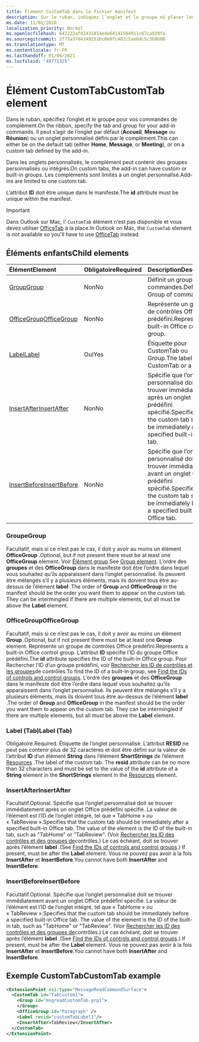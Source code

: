 ```yaml
---
title: Élément CustomTab dans le fichier manifest
description: Sur le ruban, indiquez l’onglet et le groupe où placer leurs commandes de complément.
ms.date: 11/01/2020
localization_priority: Normal
ms.openlocfilehash: 642222af02431814e4e64141504911c67ca829fa
ms.sourcegitcommit: 2f75a37de349251bc0e0fc402c5ae6dc5c3b8b08
ms.translationtype: MT
ms.contentlocale: fr-FR
ms.lasthandoff: 01/06/2021
ms.locfileid: "49771325"
---
```

# <a name="customtab-element"></a><span data-ttu-id="6b4c9-103">Élément CustomTab</span><span class="sxs-lookup"><span data-stu-id="6b4c9-103">CustomTab element</span></span>

<span data-ttu-id="6b4c9-104">Dans le ruban, spécifiez l’onglet et le groupe pour vos commandes de complément.</span><span class="sxs-lookup"><span data-stu-id="6b4c9-104">On the ribbon, specify the tab and group for your add-in commands.</span></span> <span data-ttu-id="6b4c9-105">Il peut s’agir de l’onglet par défaut (**Accueil**, **Message** ou **Réunion**) ou un onglet personnalisé défini par le complément.</span><span class="sxs-lookup"><span data-stu-id="6b4c9-105">This can either be on the default tab (either **Home**, **Message**, or **Meeting**), or on a custom tab defined by the add-in.</span></span>

<span data-ttu-id="6b4c9-106">Dans les onglets personnalisés, le complément peut contenir des groupes personnalisés ou intégrés.</span><span class="sxs-lookup"><span data-stu-id="6b4c9-106">On custom tabs, the add-in can have custom or built-in groups.</span></span> <span data-ttu-id="6b4c9-107">Les compléments sont limités à un onglet personnalisé.</span><span class="sxs-lookup"><span data-stu-id="6b4c9-107">Add-ins are limited to one custom tab.</span></span>

<span data-ttu-id="6b4c9-108">L’attribut **ID** doit être unique dans le manifeste.</span><span class="sxs-lookup"><span data-stu-id="6b4c9-108">The **id** attribute must be unique within the manifest.</span></span>

> [!IMPORTANT]
> <span data-ttu-id="6b4c9-109">Dans Outlook sur Mac, l' `CustomTab` élément n’est pas disponible et vous devez utiliser [OfficeTab](officetab.md) à la place.</span><span class="sxs-lookup"><span data-stu-id="6b4c9-109">In Outlook on Mac, the `CustomTab` element is not available so you'll have to use [OfficeTab](officetab.md) instead.</span></span>

## <a name="child-elements"></a><span data-ttu-id="6b4c9-110">Éléments enfants</span><span class="sxs-lookup"><span data-stu-id="6b4c9-110">Child elements</span></span>

|  <span data-ttu-id="6b4c9-111">Élément</span><span class="sxs-lookup"><span data-stu-id="6b4c9-111">Element</span></span> |  <span data-ttu-id="6b4c9-112">Obligatoire</span><span class="sxs-lookup"><span data-stu-id="6b4c9-112">Required</span></span>  |  <span data-ttu-id="6b4c9-113">Description</span><span class="sxs-lookup"><span data-stu-id="6b4c9-113">Description</span></span>  |
|:-----|:-----|:-----|
|  [<span data-ttu-id="6b4c9-114">Group</span><span class="sxs-lookup"><span data-stu-id="6b4c9-114">Group</span></span>](group.md)      | <span data-ttu-id="6b4c9-115">Non</span><span class="sxs-lookup"><span data-stu-id="6b4c9-115">No</span></span> |  <span data-ttu-id="6b4c9-116">Définit un groupe de commandes.</span><span class="sxs-lookup"><span data-stu-id="6b4c9-116">Defines a Group of commands.</span></span>  |
|  [<span data-ttu-id="6b4c9-117">OfficeGroup</span><span class="sxs-lookup"><span data-stu-id="6b4c9-117">OfficeGroup</span></span>](#officegroup)      | <span data-ttu-id="6b4c9-118">Non</span><span class="sxs-lookup"><span data-stu-id="6b4c9-118">No</span></span> |  <span data-ttu-id="6b4c9-119">Représente un groupe de contrôles Office prédéfini.</span><span class="sxs-lookup"><span data-stu-id="6b4c9-119">Represents a built-in Office control group.</span></span>  |
|  [<span data-ttu-id="6b4c9-120">Label</span><span class="sxs-lookup"><span data-stu-id="6b4c9-120">Label</span></span>](#label-tab)      | <span data-ttu-id="6b4c9-121">Oui</span><span class="sxs-lookup"><span data-stu-id="6b4c9-121">Yes</span></span> |  <span data-ttu-id="6b4c9-122">Étiquette pour CustomTab ou Group.</span><span class="sxs-lookup"><span data-stu-id="6b4c9-122">The label for the CustomTab or a Group.</span></span>  |
|  [<span data-ttu-id="6b4c9-123">InsertAfter</span><span class="sxs-lookup"><span data-stu-id="6b4c9-123">InsertAfter</span></span>](#insertafter)      | <span data-ttu-id="6b4c9-124">Non</span><span class="sxs-lookup"><span data-stu-id="6b4c9-124">No</span></span> |  <span data-ttu-id="6b4c9-125">Spécifie que l’onglet personnalisé doit se trouver immédiatement après un onglet Office prédéfini spécifié.</span><span class="sxs-lookup"><span data-stu-id="6b4c9-125">Specifies that the custom tab should be immediately after a specified built-in Office tab.</span></span>  |
|  [<span data-ttu-id="6b4c9-126">InsertBefore</span><span class="sxs-lookup"><span data-stu-id="6b4c9-126">InsertBefore</span></span>](#insertbefore)      | <span data-ttu-id="6b4c9-127">Non</span><span class="sxs-lookup"><span data-stu-id="6b4c9-127">No</span></span> |  <span data-ttu-id="6b4c9-128">Spécifie que l’onglet personnalisé doit se trouver immédiatement avant un onglet Office prédéfini spécifié.</span><span class="sxs-lookup"><span data-stu-id="6b4c9-128">Specifies that the custom tab should be immediately before a specified built-in Office tab.</span></span>  |

### <a name="group"></a><span data-ttu-id="6b4c9-129">Groupe</span><span class="sxs-lookup"><span data-stu-id="6b4c9-129">Group</span></span>

<span data-ttu-id="6b4c9-130">Facultatif, mais si ce n’est pas le cas, il doit y avoir au moins un élément **OfficeGroup** .</span><span class="sxs-lookup"><span data-stu-id="6b4c9-130">Optional, but if not present there must be at least one **OfficeGroup** element.</span></span> <span data-ttu-id="6b4c9-131">Voir [Élément group](group.md).</span><span class="sxs-lookup"><span data-stu-id="6b4c9-131">See [Group element](group.md).</span></span> <span data-ttu-id="6b4c9-132">L’ordre des **groupes** et des **OfficeGroup** dans le manifeste doit être l’ordre dans lequel vous souhaitez qu’ils apparaissent dans l’onglet personnalisé. Ils peuvent être mélangés s’il y a plusieurs éléments, mais ils doivent tous être au-dessus de l’élément **label** .</span><span class="sxs-lookup"><span data-stu-id="6b4c9-132">The order of **Group** and **OfficeGroup** in the manifest should be the order you want them to appear on the custom tab. They can be intermingled if there are multiple elements, but all must be above the **Label** element.</span></span>

### <a name="officegroup"></a><span data-ttu-id="6b4c9-133">OfficeGroup</span><span class="sxs-lookup"><span data-stu-id="6b4c9-133">OfficeGroup</span></span>

<span data-ttu-id="6b4c9-134">Facultatif, mais si ce n’est pas le cas, il doit y avoir au moins un élément **Group** .</span><span class="sxs-lookup"><span data-stu-id="6b4c9-134">Optional, but if not present there must be at least one **Group** element.</span></span> <span data-ttu-id="6b4c9-135">Représente un groupe de contrôles Office prédéfini.</span><span class="sxs-lookup"><span data-stu-id="6b4c9-135">Represents a built-in Office control group.</span></span> <span data-ttu-id="6b4c9-136">L’attribut **ID** spécifie l’ID du groupe Office prédéfini.</span><span class="sxs-lookup"><span data-stu-id="6b4c9-136">The **id** attribute specifies the ID of the built-in Office group.</span></span> <span data-ttu-id="6b4c9-137">Pour Rechercher l’ID d’un groupe prédéfini, voir [Rechercher les ID de contrôles et les groupes](../../design/built-in-button-integration.md#find-the-ids-of-controls-and-control-groups)de contrôles.</span><span class="sxs-lookup"><span data-stu-id="6b4c9-137">To find the ID of a built-in group, see [Find the IDs of controls and control groups](../../design/built-in-button-integration.md#find-the-ids-of-controls-and-control-groups).</span></span> <span data-ttu-id="6b4c9-138">L’ordre des **groupes** et des **OfficeGroup** dans le manifeste doit être l’ordre dans lequel vous souhaitez qu’ils apparaissent dans l’onglet personnalisé. Ils peuvent être mélangés s’il y a plusieurs éléments, mais ils doivent tous être au-dessus de l’élément **label** .</span><span class="sxs-lookup"><span data-stu-id="6b4c9-138">The order of **Group** and **OfficeGroup** in the manifest should be the order you want them to appear on the custom tab. They can be intermingled if there are multiple elements, but all must be above the **Label** element.</span></span>

### <a name="label-tab"></a><span data-ttu-id="6b4c9-139">Label (Tab)</span><span class="sxs-lookup"><span data-stu-id="6b4c9-139">Label (Tab)</span></span>

<span data-ttu-id="6b4c9-140">Obligatoire.</span><span class="sxs-lookup"><span data-stu-id="6b4c9-140">Required.</span></span> <span data-ttu-id="6b4c9-141">Étiquette de l’onglet personnalisé. L’attribut **RESID** ne peut pas contenir plus de 32 caractères et doit être défini sur la valeur de l’attribut **ID** d’un élément **String** dans l’élément **ShortStrings** de l’élément [Resources](resources.md) .</span><span class="sxs-lookup"><span data-stu-id="6b4c9-141">The label of the custom tab. The **resid** attribute can be no more than 32 characters and must be set to the value of the **id** attribute of a **String** element in the **ShortStrings** element in the [Resources](resources.md) element.</span></span>

### <a name="insertafter"></a><span data-ttu-id="6b4c9-142">InsertAfter</span><span class="sxs-lookup"><span data-stu-id="6b4c9-142">InsertAfter</span></span>

<span data-ttu-id="6b4c9-143">Facultatif.</span><span class="sxs-lookup"><span data-stu-id="6b4c9-143">Optional.</span></span> <span data-ttu-id="6b4c9-144">Spécifie que l’onglet personnalisé doit se trouver immédiatement après un onglet Office prédéfini spécifié. La valeur de l’élément est l’ID de l’onglet intégré, tel que « TabHome » ou « TabReview ».</span><span class="sxs-lookup"><span data-stu-id="6b4c9-144">Specifies that the custom tab should be immediately after a specified built-in Office tab. The value of the element is the ID of the built-in tab, such as "TabHome" or "TabReview".</span></span> <span data-ttu-id="6b4c9-145">(Voir [Rechercher les ID des contrôles et des groupes de](../../design/built-in-button-integration.md#find-the-ids-of-controls-and-control-groups)contrôles.) Le cas échéant, doit se trouver après l’élément **label** .</span><span class="sxs-lookup"><span data-stu-id="6b4c9-145">(See [Find the IDs of controls and control groups](../../design/built-in-button-integration.md#find-the-ids-of-controls-and-control-groups).) If present, must be after the **Label** element.</span></span> <span data-ttu-id="6b4c9-146">Vous ne pouvez pas avoir à la fois **InsertAfter** et **InsertBefore**.</span><span class="sxs-lookup"><span data-stu-id="6b4c9-146">You cannot have both **InsertAfter** and **InsertBefore**.</span></span>

### <a name="insertbefore"></a><span data-ttu-id="6b4c9-147">InsertBefore</span><span class="sxs-lookup"><span data-stu-id="6b4c9-147">InsertBefore</span></span>

<span data-ttu-id="6b4c9-148">Facultatif.</span><span class="sxs-lookup"><span data-stu-id="6b4c9-148">Optional.</span></span> <span data-ttu-id="6b4c9-149">Spécifie que l’onglet personnalisé doit se trouver immédiatement avant un onglet Office prédéfini spécifié. La valeur de l’élément est l’ID de l’onglet intégré, tel que « TabHome » ou « TabReview ».</span><span class="sxs-lookup"><span data-stu-id="6b4c9-149">Specifies that the custom tab should be immediately before a specified built-in Office tab. The value of the element is the ID of the built-in tab, such as "TabHome" or "TabReview".</span></span> <span data-ttu-id="6b4c9-150">(Voir [Rechercher les ID des contrôles et des groupes de](../../design/built-in-button-integration.md#find-the-ids-of-controls-and-control-groups)contrôles.)  Le cas échéant, doit se trouver après l’élément **label** .</span><span class="sxs-lookup"><span data-stu-id="6b4c9-150">(See [Find the IDs of controls and control groups](../../design/built-in-button-integration.md#find-the-ids-of-controls-and-control-groups).)  If present, must be after the **Label** element.</span></span> <span data-ttu-id="6b4c9-151">Vous ne pouvez pas avoir à la fois **InsertAfter** et **InsertBefore**.</span><span class="sxs-lookup"><span data-stu-id="6b4c9-151">You cannot have both **InsertAfter** and **InsertBefore**.</span></span>

## <a name="customtab-example"></a><span data-ttu-id="6b4c9-152">Exemple CustomTab</span><span class="sxs-lookup"><span data-stu-id="6b4c9-152">CustomTab example</span></span>

```xml
<ExtensionPoint xsi:type="MessageReadCommandSurface">
  <CustomTab id="TabCustom1">
    <Group id="msgreadCustomTab.grp1">
    </Group>
    <OfficeGroup id="Paragraph" />
    <Label resid="customTabLabel1"/>
    <InsertAfter>TabReview</InsertAfter>
  </CustomTab>
</ExtensionPoint>
```
